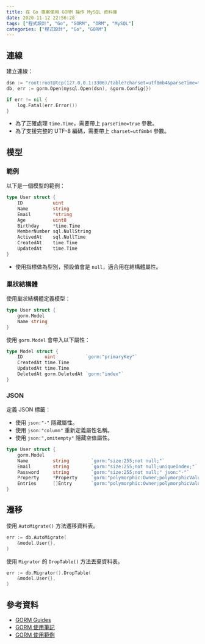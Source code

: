 ```yaml
---
title: 在 Go 專案使用 GORM 操作 MySQL 資料庫
date: 2020-11-12 22:56:28
tags: ["程式設計", "Go", "GORM", "ORM", "MySQL"]
categories: ["程式設計", "Go", "GORM"]
---
```


## 連線

建立連線：

```go
dsn := "root:root@tcp(127.0.0.1:3306)/table?charset=utf8mb4&parseTime=true"
db, err := gorm.Open(mysql.Open(dsn), &gorm.Config{})

if err != nil {
    log.Fatal(err.Error())
}
```

- 為了正確處理 `time.Time`，需要帶上 `parseTime=true` 參數。
- 為了支援完整的 UTF-8 編碼，需要帶上 `charset=utf8mb4` 參數。

## 模型

### 範例

以下是一個模型的範例：

```go
type User struct {
	ID           uint
	Name         string
	Email        *string
	Age          uint8
	Birthday     *time.Time
	MemberNumber sql.NullString
	ActivedAt    sql.NullTime
	CreatedAt    time.Time
	UpdatedAt    time.Time
}
```

- 使用指標做為型別，預設值會是 `null`，適合用在結構體屬性。

### 巢狀結構體

使用巢狀結構體定義模型：

```go
type User struct {
	gorm.Model
	Name string
}
```

使用 `gorm.Model` 會帶入以下屬性：

```go
type Model struct {
	ID        uint           `gorm:"primaryKey"`
	CreatedAt time.Time
	UpdatedAt time.Time
	DeletedAt gorm.DeletedAt `gorm:"index"`
}
```

### JSON

定義 JSON 標籤：

- 使用 `json:"-"` 隱藏屬性。
- 使用 `json:"column"` 重新定義屬性名稱。
- 使用 `json:",omitempty"` 隱藏空值屬性。

```go
type User struct {
	gorm.Model
	Name         string        `gorm:"size:255;not null;"`
	Email        string        `gorm:"size:255;not null;uniqueIndex;"`
	Password     string        `gorm:"size:255;not null;" json:"-"`
	Property     *Property     `gorm:"polymorphic:Owner;polymorphicValue:user;" json:",omitempty"`
	Entries      []Entry       `gorm:"polymorphic:Owner;polymorphicValue:user;" json:",omitempty"`
}
```

## 遷移

使用 `AutoMigrate()` 方法遷移資料表。

```go
err := db.AutoMigrate(
	&model.User{},
)
```

使用 `Migrator` 的 `DropTable()` 方法丟棄資料表。

```go
err := db.Migrator().DropTable(
	&model.User{},
)
```

## 參考資料

- [GORM Guides](https://gorm.io/docs/)
- [GORM 使用筆記](https://pjchender.github.io/2020/07/22/note-gorm-%E4%BD%BF%E7%94%A8%E7%AD%86%E8%A8%98/)
- [GORM 使用範例](https://pjchender.github.io/2020/09/20/note-gorm-%E4%BD%BF%E7%94%A8%E7%AF%84%E4%BE%8B/)
